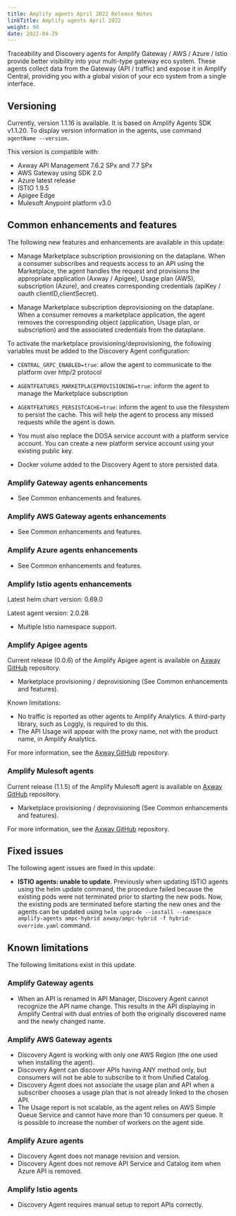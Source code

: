 ```yaml
---
title: Amplify agents April 2022 Release Notes
linkTitle: Amplify agents April 2022
weight: 90
date: 2022-04-29
---
```


Traceability and Discovery agents for Amplify Gateway / AWS / Azure / Istio provide better visibility into your multi-type gateway eco system. These agents collect data from the Gateway (API / traffic) and expose it in Amplify Central, providing you with a global vision of your eco system from a single interface.

## Versioning

Currently, version 1.1.16 is available. It is based on Amplify Agents SDK v1.1.20.
To display version information in the agents, use command `agentName --version`.

This version is compatible with:

* Axway API Management 7.6.2 SPx and 7.7 SPx
* AWS Gateway using SDK 2.0
* Azure latest release
* ISTIO 1.9.5
* Apigee Edge
* Mulesoft Anypoint platform v3.0

## Common enhancements and features

The following new features and enhancements are available in this update:

* Manage Marketplace subscription provisioning on the dataplane. When a consumer subscribes and requests access to an API using the Marketplace, the agent handles the request and provisions the appropriate application (Axway / Apigee), Usage plan (AWS), subscription (Azure), and creates corresponding credentials (apiKey / oauth clientID,clientSecret).

* Manage Marketplace subscription deprovisioning on the dataplane. When a consumer removes a marketplace application, the agent removes the corresponding object (application, Usage plan, or subscription) and the associated credentials from the dataplane.

To activate the marketplace provisioning/deprovisioning, the following variables must be added to the Discovery Agent configuration:

* `CENTRAL_GRPC_ENABLED=true`: allow the agent to communicate to the platform over http/2 protocol
* `AGENTFEATURES_MARKETPLACEPROVISIONING=true`: inform the agent to manage the Marketplace subscription
* `AGENTFEATURES_PERSISTCACHE=true`: inform the agent to use the filesystem to persist the cache. This will help the agent to process any missed requests while the agent is down.
* You must also replace the DOSA service account with a platform service account. You can create a new platform service account using your existing public key.

* Docker volume added to the Discovery Agent to store persisted data.

### Amplify Gateway agents enhancements

* See Common enhancements and features.

### Amplify AWS Gateway agents enhancements

* See Common enhancements and features.

### Amplify Azure agents enhancements

* See Common enhancements and features.

### Amplify Istio agents enhancements

Latest helm chart version: 0.69.0

Latest agent version: 2.0.28

* Multiple Istio namespace support.

### Amplify Apigee agents

Current release (0.0.6) of the Amplify Apigee agent is available on [Axway GitHub](https://github.com/Axway/agents-apigee) repository.

* Marketplace provisioning / deprovisioning (See Common enhancements and features).

Known limitations:

* No traffic is reported as other agents to Amplify Analytics. A third-party library, such as Loggly, is required to do this.
* The API Usage will appear with the proxy name, not with the product name, in Amplify Analytics.

For more information, see the [Axway GitHub](https://github.com/Axway/agents-apigee) repository.

### Amplify Mulesoft agents

Current release (1.1.5) of the Amplify Mulesoft agent is available on [Axway GitHub](https://github.com/Axway/agents-mulesoft) repository.

* Marketplace provisioning / deprovisioning (See Common enhancements and features).

For more information, see the [Axway GitHub](https://github.com/Axway/agents-mulesoft) repository.

## Fixed issues

The following agent issues are fixed in this update:

* **ISTIO agents: unable to update**. Previously when updating ISTIO agents using the helm update command, the procedure failed because the existing pods were not terminated prior to starting the new pods. Now, the existing pods are terminated before starting the new ones and the agents can be updated using `helm upgrade --install --namespace amplify-agents ampc-hybrid axway/ampc-hybrid -f hybrid-override.yaml` command.

## Known limitations

The following limitations exist in this update.

### Amplify Gateway agents

* When an API is renamed in API Manager, Discovery Agent cannot recognize the API name change. This results in the API displaying in Amplify Central with dual entries of both the originally discovered name and the newly changed name.

### Amplify AWS Gateway agents

* Discovery Agent is working with only one AWS Region (the one used when installing the agent).
* Discovery Agent can discover APIs having ANY method only, but consumers will not be able to subscribe to it from Unified Catalog.
* Discovery Agent does not associate the usage plan and API when a subscriber chooses a usage plan that is not already linked to the chosen API.
* The Usage report is not scalable, as the agent relies on AWS Simple Queue Service and cannot have more than 10 consumers per queue. It is possible to increase the number of workers on the agent side.

### Amplify Azure agents

* Discovery Agent does not manage revision and version.
* Discovery Agent does not remove API Service and Catalog item when Azure API is removed.

### Amplify Istio agents

* Discovery Agent requires manual setup to report APIs correctly.
